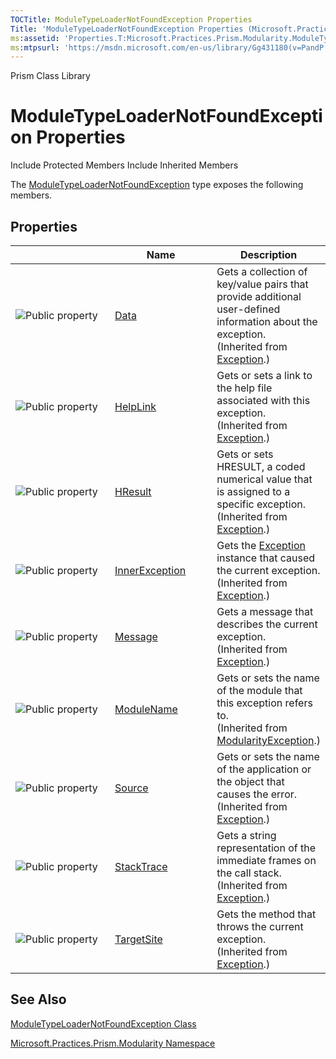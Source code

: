 ```yaml
---
TOCTitle: ModuleTypeLoaderNotFoundException Properties
Title: 'ModuleTypeLoaderNotFoundException Properties (Microsoft.Practices.Prism.Modularity)'
ms:assetid: 'Properties.T:Microsoft.Practices.Prism.Modularity.ModuleTypeLoaderNotFoundException'
ms:mtpsurl: 'https://msdn.microsoft.com/en-us/library/Gg431180(v=PandP.50)'
---
```


Prism Class Library

ModuleTypeLoaderNotFoundException Properties
============================================

Include Protected Members
Include Inherited Members

The [ModuleTypeLoaderNotFoundException](https://msdn.microsoft.com/t:microsoft.practices.prism.modularity.moduletypeloadernotfoundexception) type exposes the following members.

Properties
----------

<span id="propertyTableToggle"></span>
<table>
<colgroup>
<col width="33%" />
<col width="33%" />
<col width="33%" />
</colgroup>
<thead>
<tr class="header">
<th> </th>
<th>Name</th>
<th>Description</th>
</tr>
</thead>
<tbody>
<tr class="odd">
<td><img src="https://msdn.microsoft.com/en-us/Gg431180.pubproperty(en-us,PandP.50).gif" title="Public property" /></td>
<td><a href="http://msdn2.microsoft.com/en-us/library/2wyfbc48">Data</a></td>
<td><div class="summary">
Gets a collection of key/value pairs that provide additional user-defined information about the exception.
</div>
(Inherited from <a href="http://msdn2.microsoft.com/en-us/library/c18k6c59">Exception</a>.)</td>
</tr>
<tr class="even">
<td><img src="https://msdn.microsoft.com/en-us/Gg431180.pubproperty(en-us,PandP.50).gif" title="Public property" /></td>
<td><a href="http://msdn2.microsoft.com/en-us/library/71tawy4s">HelpLink</a></td>
<td><div class="summary">
Gets or sets a link to the help file associated with this exception.
</div>
(Inherited from <a href="http://msdn2.microsoft.com/en-us/library/c18k6c59">Exception</a>.)</td>
</tr>
<tr class="odd">
<td><img src="https://msdn.microsoft.com/en-us/Gg431180.pubproperty(en-us,PandP.50).gif" title="Public property" /></td>
<td><a href="http://msdn2.microsoft.com/en-us/library/sh5cw61c">HResult</a></td>
<td><div class="summary">
Gets or sets HRESULT, a coded numerical value that is assigned to a specific exception.
</div>
(Inherited from <a href="http://msdn2.microsoft.com/en-us/library/c18k6c59">Exception</a>.)</td>
</tr>
<tr class="even">
<td><img src="https://msdn.microsoft.com/en-us/Gg431180.pubproperty(en-us,PandP.50).gif" title="Public property" /></td>
<td><a href="http://msdn2.microsoft.com/en-us/library/902sca80">InnerException</a></td>
<td><div class="summary">
Gets the <a href="http://msdn2.microsoft.com/en-us/library/c18k6c59">Exception</a> instance that caused the current exception.
</div>
(Inherited from <a href="http://msdn2.microsoft.com/en-us/library/c18k6c59">Exception</a>.)</td>
</tr>
<tr class="odd">
<td><img src="https://msdn.microsoft.com/en-us/Gg431180.pubproperty(en-us,PandP.50).gif" title="Public property" /></td>
<td><a href="http://msdn2.microsoft.com/en-us/library/9btwf6wk">Message</a></td>
<td><div class="summary">
Gets a message that describes the current exception.
</div>
(Inherited from <a href="http://msdn2.microsoft.com/en-us/library/c18k6c59">Exception</a>.)</td>
</tr>
<tr class="even">
<td><img src="https://msdn.microsoft.com/en-us/Gg431180.pubproperty(en-us,PandP.50).gif" title="Public property" /></td>
<td><a href="https://msdn.microsoft.com/p:microsoft.practices.prism.modularity.modularityexception.modulename">ModuleName</a></td>
<td><div class="summary">
Gets or sets the name of the module that this exception refers to.
</div>
(Inherited from <a href="https://msdn.microsoft.com/t:microsoft.practices.prism.modularity.modularityexception">ModularityException</a>.)</td>
</tr>
<tr class="odd">
<td><img src="https://msdn.microsoft.com/en-us/Gg431180.pubproperty(en-us,PandP.50).gif" title="Public property" /></td>
<td><a href="http://msdn2.microsoft.com/en-us/library/85weac5w">Source</a></td>
<td><div class="summary">
Gets or sets the name of the application or the object that causes the error.
</div>
(Inherited from <a href="http://msdn2.microsoft.com/en-us/library/c18k6c59">Exception</a>.)</td>
</tr>
<tr class="even">
<td><img src="https://msdn.microsoft.com/en-us/Gg431180.pubproperty(en-us,PandP.50).gif" title="Public property" /></td>
<td><a href="http://msdn2.microsoft.com/en-us/library/dxzhy005">StackTrace</a></td>
<td><div class="summary">
Gets a string representation of the immediate frames on the call stack.
</div>
(Inherited from <a href="http://msdn2.microsoft.com/en-us/library/c18k6c59">Exception</a>.)</td>
</tr>
<tr class="odd">
<td><img src="https://msdn.microsoft.com/en-us/Gg431180.pubproperty(en-us,PandP.50).gif" title="Public property" /></td>
<td><a href="http://msdn2.microsoft.com/en-us/library/2wchw354">TargetSite</a></td>
<td><div class="summary">
Gets the method that throws the current exception.
</div>
(Inherited from <a href="http://msdn2.microsoft.com/en-us/library/c18k6c59">Exception</a>.)</td>
</tr>
</tbody>
</table>

See Also
--------

<span id="seeAlsoToggle"></span>
[ModuleTypeLoaderNotFoundException Class](https://msdn.microsoft.com/t:microsoft.practices.prism.modularity.moduletypeloadernotfoundexception)

[Microsoft.Practices.Prism.Modularity Namespace](https://msdn.microsoft.com/n:microsoft.practices.prism.modularity)
